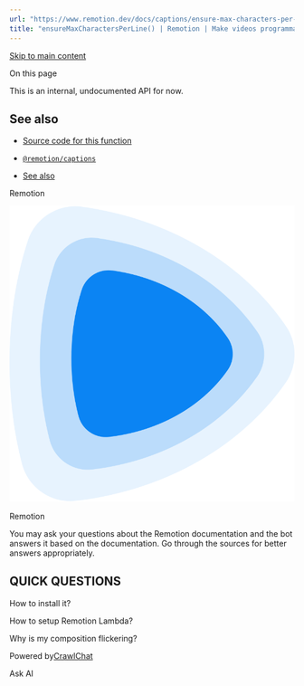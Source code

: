 ```yaml
---
url: "https://www.remotion.dev/docs/captions/ensure-max-characters-per-line"
title: "ensureMaxCharactersPerLine() | Remotion | Make videos programmatically"
---
```


[Skip to main content](https://www.remotion.dev/docs/captions/ensure-max-characters-per-line#__docusaurus_skipToContent_fallback)

On this page

This is an internal, undocumented API for now.

## See also [​](https://www.remotion.dev/docs/captions/ensure-max-characters-per-line\#see-also "Direct link to See also")

- [Source code for this function](https://github.com/remotion-dev/remotion/blob/main/packages/captions/src/ensure-max-characters-per-line.ts)
- [`@remotion/captions`](https://www.remotion.dev/docs/captions)

- [See also](https://www.remotion.dev/docs/captions/ensure-max-characters-per-line#see-also)

Remotion

![Logo](https://raw.githubusercontent.com/remotion-dev/brand/refs/heads/main/logo.svg)

Remotion

You may ask your questions about the Remotion documentation and the bot answers it based on the documentation. Go through the sources for better answers appropriately.

## QUICK QUESTIONS

How to install it?

How to setup Remotion Lambda?

Why is my composition flickering?

Powered by[CrawlChat](https://crawlchat.app/?ref=powered-by-remotion)

Ask AI